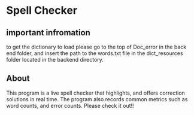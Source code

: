 # Spell Checker


## important infromation

to get the dictionary to load please go to the top of Doc_error in the back end folder, and insert the path to the words.txt file in the dict_resources folder located in the backend directory. 

## About

This program is a live spell checker that highlights, and offers correction solutions in real time. The program also records common metrics such as word counts, and error counts. Please check it out!!
